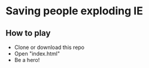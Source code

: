 # Saving people exploding IE

## How to play

* Clone or download this repo
* Open "index.html"
* Be a hero!
